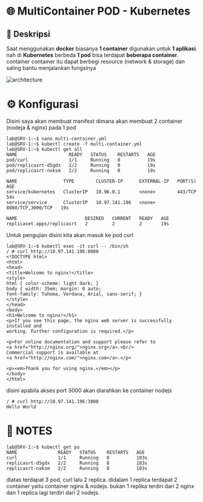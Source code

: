 # 🌐 MultiContainer POD - Kubernetes

## 📘 Deskripsi
Saat menggunakan **docker** biasanya **1 container** digunakan untuk **1 aplikasi**. nah di **Kubernetes** berbeda **1 pod** bisa terdapat **beberapa container**. container container itu dapat berbegi resource (network & storage) dan saling bantu menjalankan fungsinya

![architecture](image/architecture.jpg)

# ⚙️ Konfigurasi
Disini saya akan membuat manifest dimana akan membuat 2 container (nodeja & nginx) pada 1 pod
```
lab@SRV-1:~$ nano multi-container.yml
lab@SRV-1:~$ kubectl create -f multi-container.yml
lab@SRV-1:~$ kubectl get all
NAME                   READY   STATUS    RESTARTS   AGE
pod/curl               1/1     Running   0          19s
pod/replicasrt-d5gdx   2/2     Running   0          19s
pod/replicasrt-nxksm   2/2     Running   0          19s

NAME                 TYPE        CLUSTER-IP      EXTERNAL-IP   PORT(S)             AGE
service/kubernetes   ClusterIP   10.96.0.1       <none>        443/TCP             54s
service/service      ClusterIP   10.97.141.196   <none>        8080/TCP,3000/TCP   19s

NAME                         DESIRED   CURRENT   READY   AGE
replicaset.apps/replicasrt   2         2         2       19s
```
Untuk pengujian disini kita akan masuk ke pod curl
```
lab@SRV-1:~$ kubectl exec -it curl -- /bin/sh
/ # curl http://10.97.141.196:8080
<!DOCTYPE html>
<html>
<head>
<title>Welcome to nginx!</title>
<style>
html { color-scheme: light dark; }
body { width: 35em; margin: 0 auto;
font-family: Tahoma, Verdana, Arial, sans-serif; }
</style>
</head>
<body>
<h1>Welcome to nginx!</h1>
<p>If you see this page, the nginx web server is successfully installed and
working. Further configuration is required.</p>

<p>For online documentation and support please refer to
<a href="http://nginx.org/">nginx.org</a>.<br/>
Commercial support is available at
<a href="http://nginx.com/">nginx.com</a>.</p>

<p><em>Thank you for using nginx.</em></p>
</body>
</html>
```
disini apabila akses port 3000 akan diarahkan ke container nodejs
```
/ # curl http://10.97.141.196:3000
Hello World
```

# 🧠 NOTES
```
lab@SRV-1:~$ kubectl get po
NAME               READY   STATUS    RESTARTS   AGE
curl               1/1     Running   0          103s
replicasrt-d5gdx   2/2     Running   0          103s
replicasrt-nxksm   2/2     Running   0          103s 
```
diatas terdapat 3 pod, curl lalu 2 replica. didalam 1 replica terdapat 2 container yaitu container nginx & nodejs. bukan 1 replika terdiri dari 2 nginx dan 1 replica lagi terdiri dari 2 nodejs. 